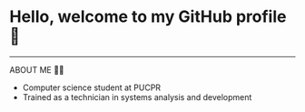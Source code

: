 <h1> Hello, welcome to my GitHub profile👋</h1>
 <hr> </hr>

 ABOUT ME 👨‍🎓
 - Computer science student at PUCPR
 - Trained as a technician in systems analysis and development
